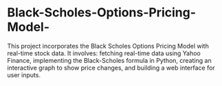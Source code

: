 # Black-Scholes-Options-Pricing-Model-
This project incorporates the Black Scholes Options Pricing Model with real-time stock data. It involves: fetching real-time data using Yahoo Finance, implementing the Black-Scholes formula in Python, creating an interactive graph to show price changes, and building a web interface for user inputs. 
